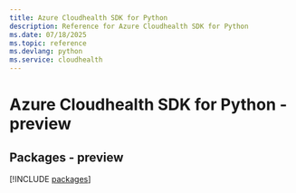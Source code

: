 ```yaml
---
title: Azure Cloudhealth SDK for Python
description: Reference for Azure Cloudhealth SDK for Python
ms.date: 07/18/2025
ms.topic: reference
ms.devlang: python
ms.service: cloudhealth
---
```

# Azure Cloudhealth SDK for Python - preview
## Packages - preview
[!INCLUDE [packages](cloudhealth-index.md)]
